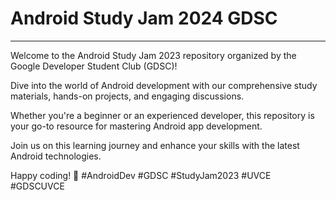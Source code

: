 # Android Study Jam 2024 GDSC
***
Welcome to the Android Study Jam 2023 repository organized by the Google Developer Student Club (GDSC)! 

Dive into the world of Android development with our comprehensive study materials, hands-on projects, and engaging discussions. 

Whether you're a beginner or an experienced developer, this repository is your go-to resource for mastering Android app development.

Join us on this learning journey and enhance your skills with the latest Android technologies. 

Happy coding! 🚀 #AndroidDev #GDSC #StudyJam2023 #UVCE #GDSCUVCE

